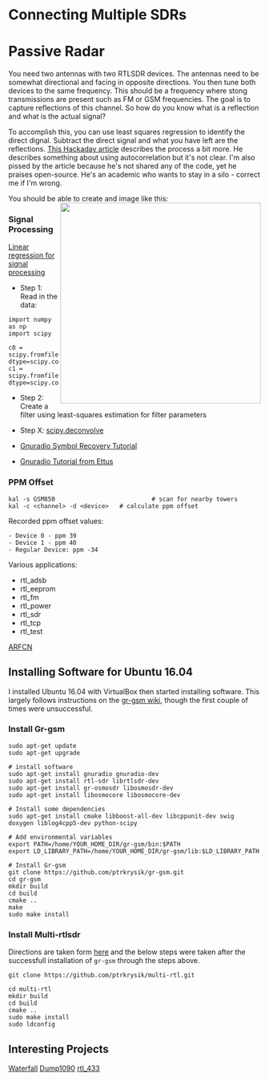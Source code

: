 # Connecting Multiple SDRs

# Passive Radar

You need two antennas with two RTLSDR devices.  The antennas need to be somewhat directional and facing in opposite directions.  You then tune both devices to the same frequency.  This should be a frequency where stong transmissions are present such as FM or GSM frequencies.  The goal is to capture reflections of this channel.  So how do you know what is a reflection and what is the actual signal?

To accomplish this, you can use least squares regression to identify the direct dignal.  Subtract the direct signal and what you have left are the reflections.  [This Hackaday article](https://hackaday.com/author/jvierine/) describes the process a bit more.  He describes something about using autocorrelation but it's not clear.  I'm also pissed by the article because he's not shared any of the code, yet he praises open-source.  He's an academic who wants to stay in a silo - correct me if I'm wrong.

You should be able to create and image like this: <img src="http://2.bp.blogspot.com/-xISRmtiRLYk/UkSRRCZpFhI/AAAAAAAABjc/OxbWZHaiWlQ/s1600/passive-000141.png" width=400 align=right />

### Signal Processing

[Linear regression for signal processing](https://www.dsprelated.com/freebooks/sasp/Least_Squares_Sinusoidal_Parameter.html)

- Step 1: Read in the data:

```
import numpy as np
import scipy

c0 = scipy.fromfile(open("~/ch0.cfile"), dtype=scipy.complex64)
c1 = scipy.fromfile(open("~/ch1.cfile"), dtype=scipy.complex64)
```
- Step 2: Create a filter using least-squares estimation for filter parameters
- Step X: [scipy.deconvolve](https://docs.scipy.org/doc/scipy-0.15.1/reference/generated/scipy.signal.deconvolve.html#scipy.signal.deconvolve)

- [Gnuradio Symbol Recovery Tutorial](http://gnuradio.org/redmine/projects/gnuradio/wiki/Guided_Tutorial_PSK_Demodulation)
- [Gnuradio Tutorial from Ettus](http://files.ettus.com/tutorials/labs/Lab_1-5.pdf)

### PPM Offset

```
kal -s GSM850                           # scan for nearby towers
kal -c <channel> -d <device>   # calculate ppm offset
```

Recorded ppm offset values:

```
- Device 0 - ppm 39
- Device 1 - ppm 40
- Regular Device: ppm -34
```

Various applications:

- rtl_adsb
- rtl_eeprom
- rtl_fm
- rtl_power
- rtl_sdr
- rtl_tcp
- rtl_test

[ARFCN](http://niviuk.free.fr/gsm_arfcn.php)

## Installing Software for Ubuntu 16.04

I installed Ubuntu 16.04 with VirtualBox then started installing software.  This largely follows instructions on the [gr-gsm wiki](https://github.com/ptrkrysik/gr-gsm/wiki/Manual-compilation-and-installation), though the first couple of times were unsuccessful.

### Install Gr-gsm

```
sudo apt-get update
sudo apt-get upgrade

# install software
sudo apt-get install gnuradio gnuradio-dev
sudo apt-get install rtl-sdr librtlsdr-dev
sudo apt-get install gr-osmosdr libosmosdr-dev
sudo apt-get install libosmocore libosmocore-dev

# Install some dependencies
sudo apt-get install cmake libboost-all-dev libcppunit-dev swig doxygen liblog4cpp5-dev python-scipy

# Add environmental variables
export PATH=/home/YOUR_HOME_DIR/gr-gsm/bin:$PATH
export LD_LIBRARY_PATH=/home/YOUR_HOME_DIR/gr-gsm/lib:$LD_LIBRARY_PATH

# Install Gr-gsm
git clone https://github.com/ptrkrysik/gr-gsm.git
cd gr-gsm
mkdir build
cd build
cmake ..
make
sudo make install
```

### Install Multi-rtlsdr

Directions are taken form [here](https://github.com/ptrkrysik/multi-rtl) and the below steps were taken after the successfull installation of ```gr-gsm``` through the steps above.

```
git clone https://github.com/ptrkrysik/multi-rtl.git

cd multi-rtl
mkdir build
cd build
cmake ..
sudo make install
sudo ldconfig
```

## Interesting Projects

[Waterfall](https://github.com/keenerd/rtlsdr-waterfall)
[Dump1090](https://github.com/antirez/dump1090)
[rtl_433](https://github.com/merbanan/rtl_433)
